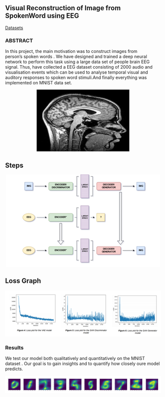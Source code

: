 ## Visual Reconstruction of Image from SpokenWord using EEG
[Datasets](https://github.com/Aryan05/EEG-Datasets)


### ABSTRACT
In this project, the main motivation was to construct images from     
person’s spoken words . We have designed and trained a deep
neural network to perform this task using a large data set of people
brain EEG signal. Thus, have collected a EEG dataset consisting of
2000 audio and visualisation events which can be used to analyse
temporal visual and auditory responses to spoken word stimuli.And
finally everything was implemented on MNIST data set. 
<p align="center">
    <img src="img/Brain.jpg" alt="Image" width="300" height="200"/>
</p>


## Steps
<p align="center">
    <img src="img/Steps.png" alt="Image" width="500" height="300"/>
</p>

## Loss Graph
<img src="./img/Loss.png" alt="Pipeline step 2.5" />


### Results
We test our model both qualitatively and quantitatively on the
MNIST dataset . Our goal is to gain insights and to quantify how
closely oure model predicts.

<p align="center">
    <img src="img/Result.png" alt="Image"/>
</p>




